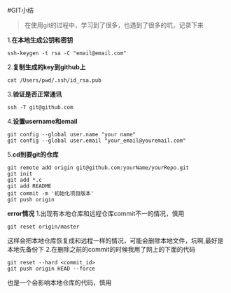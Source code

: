 #GIT小结
>在使用git的过程中，学习到了很多，也遇到了很多的坑，记录下来

1.**在本地生成公钥和密钥**
```shell
ssh-keygen -t rsa -C "email@email.com"
```
2.**复制生成的key到github上**
```shell
cat /Users/pwd/.ssh/id_rsa.pub
```
3.**验证是否正常通讯**
```mysql
ssh -T git@github.com
```
4.**设置username和email**
```mysql
git config --global user.name "your name"
git config --global user.email "your_email@youremail.com"
```
5.**cd到要git的仓库**
```mysql
git remote add origin git@github.com:yourName/yourRepo.git
git init
git add *.c
git add README
git commit -m '初始化项目版本'
git push origin
```
**error情况**
1.出现有本地仓库和远程仓库commit不一的情况，慎用
```mysql
git reset origin/master
```
这样会把本地仓库恢复成和远程一样的情况，可能会删除本地文件，坑啊,最好是本地先备份下
2.在删除之前的commit的时候我用了网上的下面的代码
```mysql
git reset --hard <commit_id>
git push origin HEAD --force
```
也是一个会影响本地仓库的代码，慎用